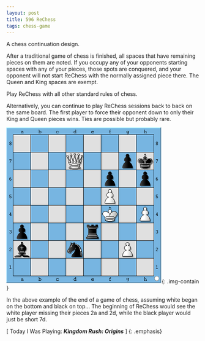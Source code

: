 ```yaml
---
layout: post
title: 596 ReChess
tags: chess-game
---
```

A chess continuation design.

After a traditional game of chess is finished, all spaces that have remaining pieces on them are noted.  If you occupy any of your opponents starting spaces with any of your pieces, those spots are conquered, and your opponent will not start ReChess with the normally assigned piece there. The Queen and King spaces are exempt.

Play ReChess with all other standard rules of chess.

Alternatively, you can continue to play ReChess sessions back to back on the same board. The first player to force their opponent down to only their King and Queen pieces wins.  Ties are possible but probably rare.

![ReChess](/img/games/596_ReChess.png "ReChess"){: .img-contain }

In the above example of the end of a game of chess, assuming white began on the bottom and black on top… The beginning of ReChess would see the white player missing their pieces 2a and 2d, while the black player would just be short 7d.

[ Today I Was Playing: ***Kingdom Rush: Origins*** ]
{: .emphasis}